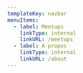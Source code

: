 ```yaml
---
templateKey: navbar
menuItems:
  - label: Meetups
    linkType: internal
    linkURL: /meetups
  - label: A propos
    linkType: internal
    linkURL: /about
---
```

